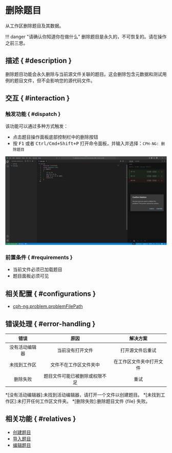# 删除题目

从工作区删除题目及其数据。

!!! danger "请确认你知道你在做什么"
    删除题目是永久的，不可恢复的。请在操作之前三思。

## 描述 { #description }

删除题目功能会永久删除与当前源文件关联的题目。这会删除包含元数据和测试用例的题目文件，但不会影响您的源代码文件。

## 交互 { #interaction }

### 触发功能 { #dispatch }

该功能可以通过多种方式触发：

- 点击题目操作面板底部控制栏中的删除按钮
- 按 <kbd>F1</kbd> 或者 <kbd>Ctrl/Cmd+Shift+P</kbd> 打开命令面板，并输入并选择：`CPH-NG: 删除题目`

![](../images/deleteProblem.png)

### 前置条件 { #requirements }

- 当前文件必须已加载题目
- 题目面板必须可见

## 相关配置 { #configurations }

- [cph-ng.problem.problemFilePath](../configuration/problem.md#problemFilePath)

## 错误处理 { #error-handling }

| 错误 | 原因 | 解决方案 |
|:----:|:---:|:-------:|
| 没有活动编辑器 | 当前没有打开文件 | 打开源文件后重试 |
| 未找到工作区 | 文件不在工作区文件夹中 | 在工作区文件夹中打开文件 |
| 删除失败 | 题目文件可能已被删除或权限不足 | 重试 |

*[没有活动编辑器]:未找到活动编辑器，请打开一个文件以创建题目。
*[未找到工作区]:未打开任何工作区文件夹。
*[删除失败]:删除题目文件 {file} 失败。

## 相关功能 { #relatives }

- [创建题目](create-problem.md)
- [导入题目](import-problem.md)
- [编辑题目](edit-problem.md)
